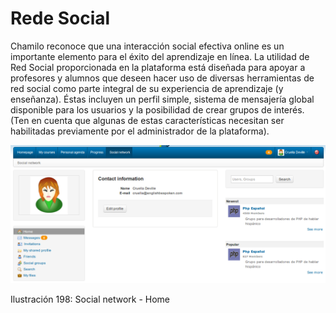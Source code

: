 # Rede Social

Chamilo reconoce que una interacción social efectiva online es un importante elemento para el éxito del aprendizaje en línea. La utilidad de Red Social proporcionada en la plataforma está diseñada para apoyar a profesores y alumnos que deseen hacer uso de diversas herramientas de red social como parte integral de su experiencia de aprendizaje \(y enseñanza\). Éstas incluyen un perfil simple, sistema de mensajería global disponible para los usuarios y la posibilidad de crear grupos de interés. \(Ten en cuenta que algunas de estas características necesitan ser habilitadas previamente por el administrador de la plataforma\).

![](../../.gitbook/assets/images255%20%284%29.png)

Ilustración 198: Social network - Home

